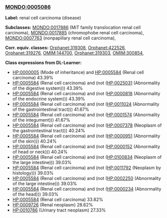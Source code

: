 
### [MONDO:0005086](http://purl.obolibrary.org/obo/MONDO_0005086)
**Label:** renal cell carcinoma (disease)

**Subclasses:** [MONDO:0017886](http://purl.obolibrary.org/obo/MONDO_0017886) (MiT family translocation renal cell carcinoma), [MONDO:0017885](http://purl.obolibrary.org/obo/MONDO_0017885) (chromophobe renal cell carcinoma), [MONDO:0007763](http://purl.obolibrary.org/obo/MONDO_0007763) (nonpapillary renal cell carcinoma), 

**Corr. equiv. classes:** [Orphanet:319308](http://www.orpha.net/ORDO/Orphanet_319308), [Orphanet:422526](http://www.orpha.net/ORDO/Orphanet_422526), [Orphanet:319276](http://www.orpha.net/ORDO/Orphanet_319276), [OMIM:144700](http://purl.obolibrary.org/obo/OMIM_144700), [Orphanet:319303](http://www.orpha.net/ORDO/Orphanet_319303), [OMIM:300854](http://purl.obolibrary.org/obo/OMIM_300854), 

**Class expressions from DL-Learner:**

- [HP:0000005](http://purl.obolibrary.org/obo/HP_0000005) (Mode of inheritance) and [HP:0005584](http://purl.obolibrary.org/obo/HP_0005584) (Renal cell carcinoma) 43.39%
- [HP:0005584](http://purl.obolibrary.org/obo/HP_0005584) (Renal cell carcinoma) and (not ([HP:0025031](http://purl.obolibrary.org/obo/HP_0025031) (Abnormality of the digestive system))) 43.39%
- [HP:0005584](http://purl.obolibrary.org/obo/HP_0005584) (Renal cell carcinoma) and (not ([HP:0000818](http://purl.obolibrary.org/obo/HP_0000818) (Abnormality of the endocrine system))) 43.39%
- [HP:0005584](http://purl.obolibrary.org/obo/HP_0005584) (Renal cell carcinoma) and (not ([HP:0011024](http://purl.obolibrary.org/obo/HP_0011024) (Abnormality of the gastrointestinal tract))) 41.67%
- [HP:0005584](http://purl.obolibrary.org/obo/HP_0005584) (Renal cell carcinoma) and (not ([HP:0001574](http://purl.obolibrary.org/obo/HP_0001574) (Abnormality of the integument))) 41.67%
- [HP:0005584](http://purl.obolibrary.org/obo/HP_0005584) (Renal cell carcinoma) and (not ([HP:0007378](http://purl.obolibrary.org/obo/HP_0007378) (Neoplasm of the gastrointestinal tract))) 40.24%
- [HP:0005584](http://purl.obolibrary.org/obo/HP_0005584) (Renal cell carcinoma) and (not ([HP:0000951](http://purl.obolibrary.org/obo/HP_0000951) (Abnormality of the skin))) 40.24%
- [HP:0005584](http://purl.obolibrary.org/obo/HP_0005584) (Renal cell carcinoma) and (not ([HP:0000152](http://purl.obolibrary.org/obo/HP_0000152) (Abnormality of head or neck))) 40.24%
- [HP:0005584](http://purl.obolibrary.org/obo/HP_0005584) (Renal cell carcinoma) and (not ([HP:0100834](http://purl.obolibrary.org/obo/HP_0100834) (Neoplasm of the large intestine))) 39.03%
- [HP:0005584](http://purl.obolibrary.org/obo/HP_0005584) (Renal cell carcinoma) and (not ([HP:0011792](http://purl.obolibrary.org/obo/HP_0011792) (Neoplasm by histology))) 39.03%
- [HP:0005584](http://purl.obolibrary.org/obo/HP_0005584) (Renal cell carcinoma) and (not ([HP:0002250](http://purl.obolibrary.org/obo/HP_0002250) (Abnormality of the large intestine))) 39.03%
- [HP:0005584](http://purl.obolibrary.org/obo/HP_0005584) (Renal cell carcinoma) and (not ([HP:0000234](http://purl.obolibrary.org/obo/HP_0000234) (Abnormality of the head))) 39.03%
- [HP:0005584](http://purl.obolibrary.org/obo/HP_0005584) (Renal cell carcinoma) 33.82%
- [HP:0009726](http://purl.obolibrary.org/obo/HP_0009726) (Renal neoplasm) 28.62%
- [HP:0010786](http://purl.obolibrary.org/obo/HP_0010786) (Urinary tract neoplasm) 27.33%


